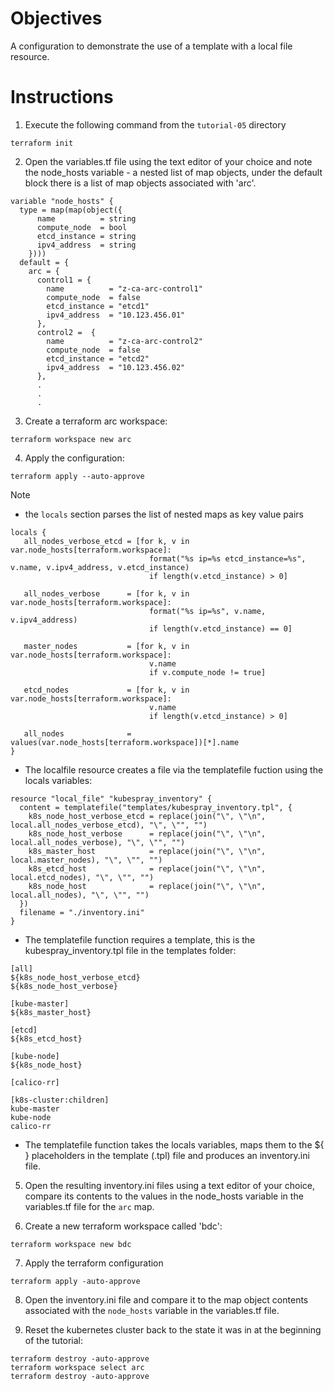 # Objectives

A configuration to demonstrate the use of a template with a local file resource.

# Instructions

1. Execute the following command from the `tutorial-05` directory
```
terraform init 
```

2. Open the variables.tf file using the text editor of your choice and note the node_hosts variable - a nested list of map objects, under the default 
   block there is a list of map objects associated with 'arc'.
```
variable "node_hosts" {
  type = map(map(object({
      name          = string
      compute_node  = bool
      etcd_instance = string
      ipv4_address  = string
    })))
  default = {
    arc = {
      control1 = {
        name          = "z-ca-arc-control1"
        compute_node  = false
        etcd_instance = "etcd1"
        ipv4_address  = "10.123.456.01"
      },
      control2 =  {
        name          = "z-ca-arc-control2"
        compute_node  = false
        etcd_instance = "etcd2"
        ipv4_address  = "10.123.456.02"
      },
      .
      .
      .
```

3. Create a terraform arc workspace:
```
terraform workspace new arc
```

4. Apply the configuration:
```
terraform apply --auto-approve 
```
   Note
   
   - the ```locals``` section parses the list of nested maps as key value pairs

```
locals {
   all_nodes_verbose_etcd = [for k, v in var.node_hosts[terraform.workspace]: 
                               format("%s ip=%s etcd_instance=%s", v.name, v.ipv4_address, v.etcd_instance)
                               if length(v.etcd_instance) > 0]

   all_nodes_verbose      = [for k, v in var.node_hosts[terraform.workspace]:
                               format("%s ip=%s", v.name, v.ipv4_address) 
                               if length(v.etcd_instance) == 0] 

   master_nodes           = [for k, v in var.node_hosts[terraform.workspace]:
                               v.name
                               if v.compute_node != true] 

   etcd_nodes             = [for k, v in var.node_hosts[terraform.workspace]:
                               v.name 
                               if length(v.etcd_instance) > 0] 

   all_nodes              = values(var.node_hosts[terraform.workspace])[*].name
}
```
  - The localfile resource creates a file via the templatefile fuction using the locals variables:
```
resource "local_file" "kubespray_inventory" {
  content = templatefile("templates/kubespray_inventory.tpl", {
    k8s_node_host_verbose_etcd = replace(join("\", \"\n", local.all_nodes_verbose_etcd), "\", \"", "") 
    k8s_node_host_verbose      = replace(join("\", \"\n", local.all_nodes_verbose), "\", \"", "") 
    k8s_master_host            = replace(join("\", \"\n", local.master_nodes), "\", \"", "") 
    k8s_etcd_host              = replace(join("\", \"\n", local.etcd_nodes), "\", \"", "") 
    k8s_node_host              = replace(join("\", \"\n", local.all_nodes), "\", \"", "") 
  })
  filename = "./inventory.ini"
}
```

  - The templatefile function requires a template, this is the kubespray_inventory.tpl file in the templates folder:

```
[all]
${k8s_node_host_verbose_etcd}
${k8s_node_host_verbose}

[kube-master]
${k8s_master_host}

[etcd]
${k8s_etcd_host}

[kube-node]
${k8s_node_host}

[calico-rr]

[k8s-cluster:children]
kube-master
kube-node
calico-rr
```

  - The templatefile function takes the locals variables, maps them to the ${ } placeholders in the template (.tpl) file and produces an 
    inventory.ini file. 
    
5. Open the resulting inventory.ini files using a text editor of your choice, compare its contents to the values in the node_hosts variable in
   the variables.tf file for the ```arc``` map.
   
6. Create a new terraform workspace called 'bdc':
```
terraform workspace new bdc
```

7. Apply the terraform configuration
```
terraform apply -auto-approve
```

8. Open the inventory.ini file and compare it to the map object contents associated with the ```node_hosts``` variable in the variables.tf file.

9. Reset the kubernetes cluster back to the state it was in at the beginning of the tutorial:
```
terraform destroy -auto-approve
terraform workspace select arc
terraform destroy -auto-approve
```
